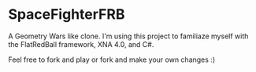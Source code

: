 # SpaceFighterFRB

A Geometry Wars like clone.  I'm using this project to familiaze myself with the FlatRedBall framework, XNA 4.0, and C#.

Feel free to fork and play or fork and make your own changes :)
